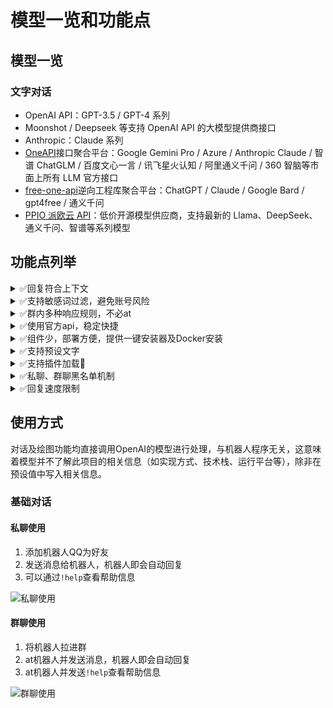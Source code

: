 # 模型一览和功能点

## 模型一览

### 文字对话

- OpenAI API：GPT-3.5 / GPT-4 系列
- Moonshot / Deepseek 等支持 OpenAI API 的大模型提供商接口
- Anthropic：Claude 系列
- [OneAPI](https://github.com/songquanpeng/one-api)接口聚合平台：Google Gemini Pro / Azure / Anthropic Claude / 智谱 ChatGLM / 百度文心一言 / 讯飞星火认知 / 阿里通义千问 / 360 智脑等市面上所有 LLM 官方接口
- [free-one-api](https://github.com/RockChinQ/free-one-api)逆向工程库聚合平台：ChatGPT / Claude / Google Bard / gpt4free / 通义千问
- [PPIO 派欧云 API](https://ppinfra.com/user/register?invited_by=QJKFYD&utm_source=github_langbot)：低价开源模型供应商，支持最新的 Llama、DeepSeek、通义千问、智谱等系列模型

## 功能点列举

<details>
<summary>✅回复符合上下文</summary>

  - 程序向模型发送近几次对话内容，模型根据上下文生成回复

</details>

<details>
<summary>✅支持敏感词过滤，避免账号风险</summary>

  - 难以监测机器人与用户对话时的内容，故引入此功能以减少机器人风险

</details>


<details>
<summary>✅群内多种响应规则，不必at</summary>

  - 默认回复`ai`作为前缀或`@`机器人的消息

</details>


<details>
<summary>✅使用官方api，稳定快捷</summary>

  - 不使用ChatGPT逆向接口，而使用官方的Completion API，稳定性高

</details>


<details>
<summary>✅组件少，部署方便，提供一键安装器及Docker安装</summary>

  - 手动部署步骤少
  - 提供自动安装器及docker方式，详见安装步骤
</details>


<details>
<summary>✅支持预设文字</summary>

  - 支持以自然语言预设文字，自定义机器人人格等信息

</details>


<details>
<summary>✅支持插件加载🧩</summary>

  - 自行实现插件加载器及相关支持
  - 详细查看插件介绍页
</details>


<details>
<summary>✅私聊、群聊黑名单机制</summary>

  - 支持将人或群聊加入黑名单以忽略其消息

</details>


<details>
<summary>✅回复速度限制</summary>

  - 支持限制单会话内每分钟可进行的对话次数
  - 具有“等待”和“丢弃”两种策略
    - “等待”策略：在获取到回复后，等待直到此次响应时间达到对话响应时间均值
    - “丢弃”策略：此分钟内对话次数达到限制时，丢弃之后的对话

</details>

## 使用方式

对话及绘图功能均直接调用OpenAI的模型进行处理，与机器人程序无关，这意味着模型并不了解此项目的相关信息（如实现方式、技术栈、运行平台等），除非在预设值中写入相关信息。

### 基础对话

#### 私聊使用

1. 添加机器人QQ为好友
2. 发送消息给机器人，机器人即会自动回复
3. 可以通过`!help`查看帮助信息

![私聊使用](/assets/image/private_chat.png)

#### 群聊使用

1. 将机器人拉进群
2. at机器人并发送消息，机器人即会自动回复
3. at机器人并发送`!help`查看帮助信息

![群聊使用](/assets/image/group_chat.png)
